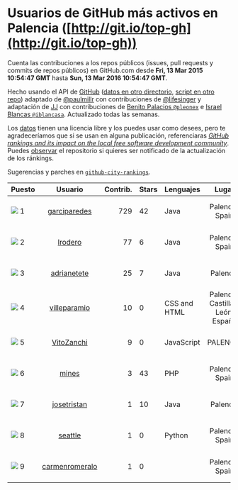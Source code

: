 
# Usuarios de GitHub más activos en Palencia ([http://git.io/top-gh](http://git.io/top-gh))



  Cuenta las contribuciones a los repos públicos (issues, pull requests y commits de repos públicos) en GitHub.com desde  **Fri, 13 Mar 2015 10:54:47 GMT** hasta **Sun, 13 Mar 2016 10:54:47 GMT**.

  Hecho usando el API de [GitHub](http://github.com) ([datos en otro directorio](https://github.com/JJ/top-github-users-data/tree/master/data), [script en otro repo](https://github.com/JJ/github-city-rankings/blob/master/get-city.coffee)) adaptado de [@paulmillr](https://github.com/paulmillr) con contribuciones de [@lifesinger](https://github.com/lifesinger) y adaptación de [JJ](http://jj.github.io) con contribuciones de [Benito Palacios `@pleonex`](http://github.com/pleonex) e [Israel Blancas `@iblancasa`](https://github.com/iblancasa). Actualizado todas las semanas.

  Los [datos](https://github.com/JJ/top-github-users-data/tree/master/data) tienen una licencia libre y los puedes usar como desees, pero te agradeceríamos que si se usan en alguna publicación, referenciaras [*GitHub rankings and its impact on the local free software development community*](https://thewinnower.com/papers/github-rankings-and-its-impact-on-the-local-free-software-development-community). Puedes [observar](https://github.com/JJ/top-github-users-data/subscription) el repositorio si quieres ser notificado de la actualización de los ránkings.

  Sugerencias y parches en [`github-city-rankings`](http://github.com/JJ/github-city-rankings).


| Puesto   |  Usuario  |Contrib.| Stars | Lenguajes   |      Lugar      |  Avatar  |
|----------|:---------:|-------:|-------|-------------|:---------------:|----------|
|![](https://raw.githubusercontent.com/JJ/github-city-rankings/master/img/.gif) 1 | [garciparedes](https://github.com/garciparedes) | 729 | 42 | Java | Palencia, Spain | <img src='https://avatars1.githubusercontent.com/u/5640366?v=3&s=64' width="64" title='Sergio García'> |
|![](https://raw.githubusercontent.com/JJ/github-city-rankings/master/img/.gif) 2 | [lrodero](https://github.com/lrodero) | 77 | 6 | Java | Palencia, Spain | <img src='https://avatars3.githubusercontent.com/u/4410434?v=3&s=64' width="64" title='Luis Rodero-Merino'> |
|![](https://raw.githubusercontent.com/JJ/github-city-rankings/master/img/.gif) 3 | [adrianetete](https://github.com/adrianetete) | 25 | 7 | Java | Palencia | <img src='https://avatars1.githubusercontent.com/u/6943237?v=3&s=64' width="64" title='Adrian Calvo'> |
|![](https://raw.githubusercontent.com/JJ/github-city-rankings/master/img/.gif) 4 | [villeparamio](https://github.com/villeparamio) | 10 | 0 | CSS and HTML | Palencia, Castilla y León, España | <img src='https://avatars1.githubusercontent.com/u/16100827?v=3&s=64' width="64" title='David Paramio Calvo'> |
|![](https://raw.githubusercontent.com/JJ/github-city-rankings/master/img/.gif) 5 | [VitoZanchi](https://github.com/VitoZanchi) | 9 | 0 | JavaScript | PALENCIA | <img src='https://avatars1.githubusercontent.com/u/12576130?v=3&s=64' width="64" title='Vito'> |
|![](https://raw.githubusercontent.com/JJ/github-city-rankings/master/img/.gif) 6 | [mines](https://github.com/mines) | 3 | 43 | PHP | Palencia, Spain | <img src='https://avatars1.githubusercontent.com/u/655278?v=3&s=64' width="64" title='Borja Abad'> |
|![](https://raw.githubusercontent.com/JJ/github-city-rankings/master/img/.gif) 7 | [josetristan](https://github.com/josetristan) | 1 | 10 | Java | Palencia | <img src='https://avatars2.githubusercontent.com/u/916947?v=3&s=64' width="64" title='José María Tristán'> |
|![](https://raw.githubusercontent.com/JJ/github-city-rankings/master/img/.gif) 8 | [seattle](https://github.com/seattle) | 1 | 0 | Python | Palencia, Spain | <img src='https://avatars2.githubusercontent.com/u/617700?v=3&s=64' width="64" title='Tomas J. Sahagun'> |
|![](https://raw.githubusercontent.com/JJ/github-city-rankings/master/img/.gif) 9 | [carmenromeralo](https://github.com/carmenromeralo) | 1 | 0 |  | Palencia, Spain | <img src='https://avatars0.githubusercontent.com/u/12236018?v=3&s=64' width="64" title='Carmen Romeralo'> |
